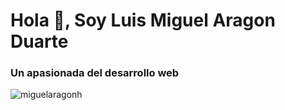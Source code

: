 <h1 align="left">Hola 👋, Soy Luis Miguel Aragon Duarte</h1>
<h3 align="left">Un apasionada del desarrollo web</h3>
<p>&nbsp;<img align="left" src="https://github-readme-stats.vercel.app/api?username=miguelaragonh&show_icons=true&locale=en" alt="miguelaragonh" /></p>
